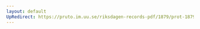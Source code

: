 ```yaml
---
layout: default
UpRedirect: https://pruto.im.uu.se/riksdagen-records-pdf/1879/prot-1879--fk--002/prot-1879--fk--002_001.pdf
---
```

